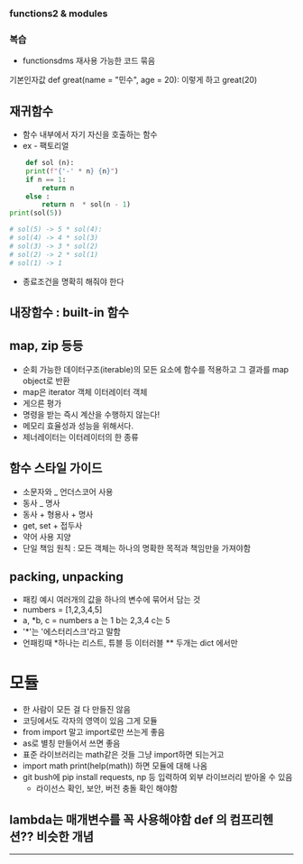 ### functions2 & modules

### 복습
- functionsdms 재사용 가능한 코드 묶음

기본인자값 def great(name = "민수", age = 20): 이렇게 하고 great(20)

## 재귀함수
- 함수 내부에서 자기 자신을 호출하는 함수
- ex - 팩토리얼 
```python 
    def sol (n):
    print(f"{'-' * n} {n}")
    if n == 1:
        return n
    else :
        return n  * sol(n - 1)
print(sol(5))

# sol(5) -> 5 * sol(4):
# sol(4) -> 4 * sol(3)
# sol(3) -> 3 * sol(2)
# sol(2) -> 2 * sol(1)
# sol(1) -> 1

```
- 종료조건을 명확히 해줘야 한다

## 내장함수 : built-in 함수

## map, zip 등등
- 순회 가능한 데이터구조(iterable)의 모든 요소에 함수를 적용하고 그 결과를 map object로 반환
- map은 iterator 객체 이터레이터 객체
- 게으른 평가
- 명령을 받는 즉시 계산을 수행하지 않는다!
- 메모리 효율성과 성능을 위해서다.
- 제너레이터는 이터레이터의 한 종류

## 함수 스타일 가이드
- 소문자와 _ 언더스코어 사용
- 동사 _ 명사
- 동사 + 형용사 + 명사
- get, set + 접두사
- 약어 사용 지양
- 단일 책임 원칙 : 모든 객체는 하나의 명확한 목적과 책임만을 가져야함

## packing, unpacking
- 패킹 예시 여러개의 값을 하나의 변수에 묶어서 담는 것
- numbers = [1,2,3,4,5]
- a, *b, c = numbers a 는 1 b는 2,3,4 c는 5
- '*'는 '에스터리스크'라고 말함
- 언패킹때 *하나는 리스트, 튜블 등 이터러블 ** 두개는 dict 에서만

# 모듈
- 한 사람이 모든 걸 다 만들진 않음
- 코딩에서도 각자의 영역이 있음 그게 모듈
- from import 말고 import로만 쓰는게 좋음
- as로 별칭 만들어서 쓰면 좋음
- 표준 라이브러리는 math같은 것들 그냥 import하면 되는거고
- import math print(help(math)) 하면 모듈에 대해 나옴
- git bush에 pip install requests, np 등 입력하여 외부
라이브러리 받아올 수 있음
    - 라이선스 확인, 보안, 버전 충돌 확인 해야함

## lambda는 매개변수를 꼭 사용해야함 def 의 컴프리헨션??   비슷한 개념

---

